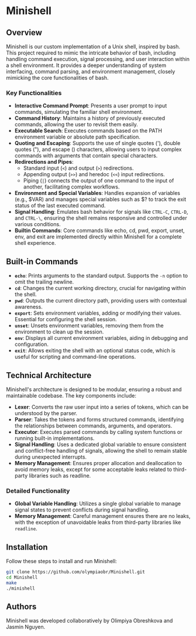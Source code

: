# Minishell

## Overview
Minishell is our custom implementation of a Unix shell, inspired by bash. This project required to mimic the intricate behavior of bash, including handling command execution, signal processing, and user interaction within a shell environment. It provides a deeper understanding of system interfacing, command parsing, and environment management, closely mimicking the core functionalities of bash.

### Key Functionalities
- **Interactive Command Prompt**: Presents a user prompt to input commands, simulating the familiar shell environment.
- **Command History**: Maintains a history of previously executed commands, allowing the user to revisit them easily.
- **Executable Search**: Executes commands based on the PATH environment variable or absolute path specification.
- **Quoting and Escaping**: Supports the use of single quotes ('), double quotes ("), and escape (\) characters, allowing users to input complex commands with arguments that contain special characters.
- **Redirections and Pipes**:
  - Standard input (`<`) and output (`>`) redirections.
  - Appending output (`>>`) and heredoc (`<<`) input redirections.
  - Piping (`|`) connects the output of one command to the input of another, facilitating complex workflows.
- **Environment and Special Variables**: Handles expansion of variables (e.g., $VAR) and manages special variables such as $? to track the exit status of the last executed command.
- **Signal Handling**: Emulates bash behavior for signals like `CTRL-C`, `CTRL-D`, and `CTRL-\`, ensuring the shell remains responsive and controlled under various conditions.
- **Builtin Commands**: Core commands like echo, cd, pwd, export, unset, env, and exit are implemented directly within Minishell for a complete shell experience.

## Built-in Commands
- **`echo`**: Prints arguments to the standard output. Supports the `-n` option to omit the trailing newline.
- **`cd`**: Changes the current working directory, crucial for navigating within the shell.
- **`pwd`**: Outputs the current directory path, providing users with contextual awareness.
- **`export`**: Sets environment variables, adding or modifying their values. Essential for configuring the shell session.
- **`unset`**: Unsets environment variables, removing them from the environment to clean up the session.
- **`env`**: Displays all current environment variables, aiding in debugging and configuration.
- **`exit`**: Allows exiting the shell with an optional status code, which is useful for scripting and command-line operations.

## Technical Architecture
Minishell's architecture is designed to be modular, ensuring a robust and maintainable codebase. The key components include:
- **Lexer**: Converts the raw user input into a series of tokens, which can be understood by the parser.
- **Parser**: Takes the tokens and forms structured commands, identifying the relationships between commands, arguments, and operators.
- **Executor**: Executes parsed commands by calling system functions or running built-in implementations.
- **Signal Handling**: Uses a dedicated global variable to ensure consistent and conflict-free handling of signals, allowing the shell to remain stable during unexpected interrupts.
- **Memory Management**: Ensures proper allocation and deallocation to avoid memory leaks, except for some acceptable leaks related to third-party libraries such as readline.

### Detailed Functionality
- **Global Variable Handling**: Utilizes a single global variable to manage signal states to prevent conflicts during signal handling.
- **Memory Management**: Careful management ensures there are no leaks, with the exception of unavoidable leaks from third-party libraries like `readline`.

## Installation
Follow these steps to install and run Minishell:
```bash
git clone https://github.com/olympiaobr/Minishell.git
cd Minishell
make
./minishell
```

## Authors
Minishell was developed collaboratively by Olimpiya Obreshkova and Jasmin Nguyen.
